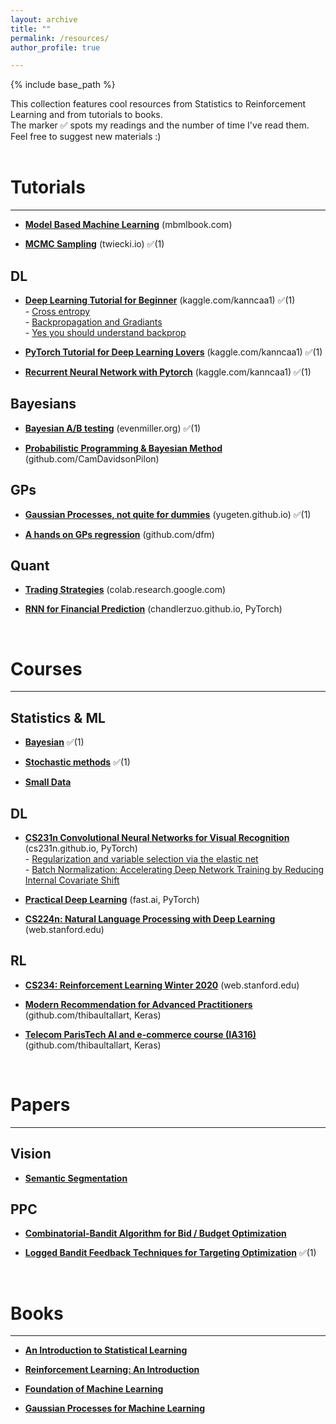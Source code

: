 ```yaml
---
layout: archive
title: ""
permalink: /resources/
author_profile: true

---
```


{% include base_path %}

This collection features cool resources from Statistics to Reinforcement Learning and from tutorials to books.<br>
The marker ✅ spots my readings and the number of time I've read them. Feel free to suggest new materials :)
<br><br>

# Tutorials
-----

+ [**Model Based Machine Learning**](http://www.mbmlbook.com/toc.html) (mbmlbook.com)

+ [**MCMC Sampling**](https://twiecki.io/blog/2015/11/10/mcmc-sampling/) (twiecki.io) ✅(1)

## DL

+ [**Deep Learning Tutorial for Beginner**](https://www.kaggle.com/kanncaa1/deep-learning-tutorial-for-beginners) (kaggle.com/kanncaa1) ✅(1)
     <br> - [Cross entropy](https://peterroelants.github.io/posts/cross-entropy-softmax/)
     <br> - [Backpropagation and Gradiants](http://cs231n.stanford.edu/slides/2018/cs231n_2018_ds02.pdf)
     <br> - [Yes you should understand backprop](https://medium.com/@karpathy/yes-you-should-understand-backprop-e2f06eab496b)

+ [**PyTorch Tutorial for Deep Learning Lovers**](https://www.kaggle.com/kanncaa1/pytorch-tutorial-for-deep-learning-lovers) (kaggle.com/kanncaa1) ✅(1)

+ [**Recurrent Neural Network with Pytorch**](https://www.kaggle.com/kanncaa1/recurrent-neural-network-with-pytorch) (kaggle.com/kanncaa1) ✅(1)

## Bayesians

+ [**Bayesian A/B testing**](https://www.evanmiller.org/bayesian-ab-testing.html) (evenmiller.org) ✅(1)

+ [**Probabilistic Programming & Bayesian Method**](https://github.com/Vincent-Maladiere/Probabilistic-Programming-and-Bayesian-Methods-for-Hackers) (github.com/CamDavidsonPilon)

## GPs

+ [**Gaussian Processes, not quite for dummies**](https://yugeten.github.io/posts/2019/09/GP/) (yugeten.github.io) ✅(1)

+ [**A hands on GPs regression**](https://github.com/dfm/gp/blob/master/worksheet.ipynb) (github.com/dfm)

## Quant

+ [**Trading Strategies**](https://colab.research.google.com/drive/1FzLCI0AO3c7A4bp9Fi01UwXeoc7BN8sW#scrollTo=-SBhFpqZiEfx) (colab.research.google.com)

+ [**RNN for Financial Prediction**](https://chandlerzuo.github.io/blog/2017/11/darnn) (chandlerzuo.github.io, PyTorch)

<br>

# Courses 
-------

## Statistics & ML

+ [**Bayesian**](https://www.dropbox.com/sh/xm781fvzzhrumf9/AADd882B5sO3jXSBxnxH9dt3a?dl=0) ✅(1)

+ [**Stochastic methods**](https://www.dropbox.com/sh/kz9cmoziy5hfrk7/AABe0MfCRAPRtZ90BBmRftV4a?dl=0) ✅(1)

+ [**Small Data**](https://www.dropbox.com/sh/x9bvj0v3rhct9po/AAAJAirKg-_gynqXAIdFbwcoa?dl=0)

## DL

+ [**CS231n Convolutional Neural Networks for Visual Recognition**](http://cs231n.github.io/) (cs231n.github.io, PyTorch)
    <br> - [Regularization and variable selection via the elastic net](http://web.stanford.edu/~hastie/Papers/B67.2%20%282005%29%20301-320%20Zou%20&%20Hastie.pdf) 
    <br> - [Batch Normalization: Accelerating Deep Network Training by Reducing Internal Covariate Shift](https://arxiv.org/pdf/1502.03167.pdf) 

+ [**Practical Deep Learning**](https://course.fast.ai/) (fast.ai, PyTorch)

+ [**CS224n: Natural Language Processing with Deep Learning**](http://web.stanford.edu/class/cs224n/) (web.stanford.edu)

## RL

+ [**CS234: Reinforcement Learning Winter 2020**](http://web.stanford.edu/class/cs234/schedule.html) (web.stanford.edu)

+ [**Modern Recommendation for Advanced Practitioners**](https://github.com/thibaultallart/bandit-reco) (github.com/thibaultallart, Keras)

+ [**Telecom ParisTech AI and e-commerce course (IA316)**](https://github.com/thibaultallart/IA316-2020) (github.com/thibaultallart, Keras)

<br>

# Papers
------

## Vision

+ [**Semantic Segmentation**](https://www.dropbox.com/s/jj08jjuwmq998my/Predicting%20Deeper%20into%20the%20Future%20of%20Semantic%20Segmentation.pdf?dl=0)

## PPC

+ [**Combinatorial-Bandit Algorithm for Bid / Budget Optimization**](https://www.dropbox.com/s/eagtc15dg0dm3l3/Combinatorial-Bandit%20Algorithm%20for%20Bid%20Budget%20Optimization.pdf?dl=0)

+ [**Logged Bandit Feedback Techniques for Targeting Optimization**](https://www.dropbox.com/s/7tpjioxvwoexulz/Logged%20Bandit%20Feedback%20Techniques%20for%20Targeting%20Optimization.pdf?dl=0) ✅(1)

<br>

# Books
-------

+ [**An Introduction to Statistical Learning**](https://www.dropbox.com/s/1puqrqqgzng16tb/ISLR%20Seventh%20Printing.pdf?dl=0)

+ [**Reinforcement Learning: An Introduction**](https://www.dropbox.com/s/08f97evsppu5tz6/SuttonBartoIPRLBook2ndEd.pdf?dl=0)

+ [**Foundation of Machine Learning**](https://www.dropbox.com/s/nweuqrhkbid4jvy/foundations_of_machine_learning.pdf?dl=0)

+ [**Gaussian Processes for Machine Learning**](https://www.dropbox.com/s/q50zykqom9z7xur/Gaussian_Processes_RW.pdf?dl=0)
